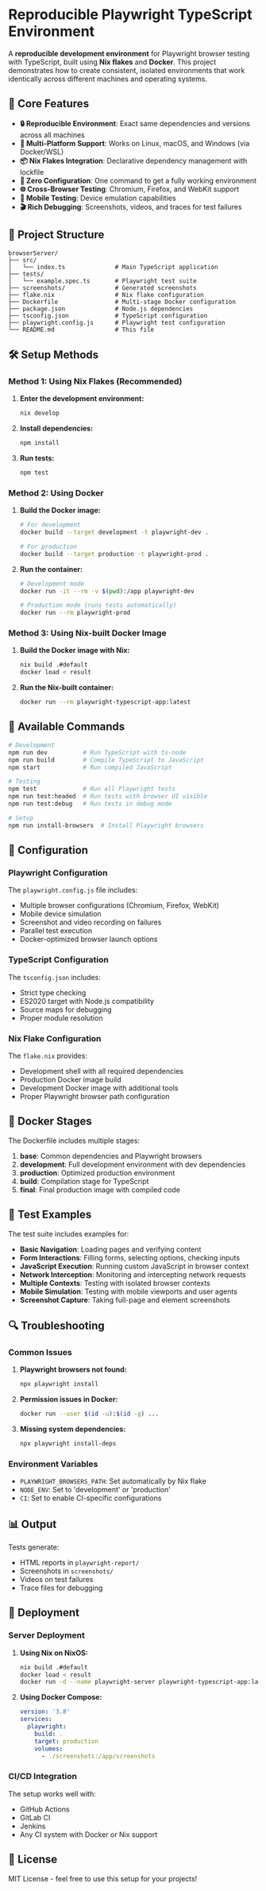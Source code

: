# Reproducible Playwright TypeScript Environment

A **reproducible development environment** for Playwright browser testing with TypeScript, built using **Nix flakes** and **Docker**. This project demonstrates how to create consistent, isolated environments that work identically across different machines and operating systems.

## 🎯 Core Features

- **🔒 Reproducible Environment**: Exact same dependencies and versions across all machines
- **🐳 Multi-Platform Support**: Works on Linux, macOS, and Windows (via Docker/WSL)
- **📦 Nix Flakes Integration**: Declarative dependency management with lockfile
- **🔧 Zero Configuration**: One command to get a fully working environment
- **🌐 Cross-Browser Testing**: Chromium, Firefox, and WebKit support
- **📱 Mobile Testing**: Device emulation capabilities
- **🎬 Rich Debugging**: Screenshots, videos, and traces for test failures

## 📁 Project Structure

```
browserServer/
├── src/
│   └── index.ts              # Main TypeScript application
├── tests/
│   └── example.spec.ts       # Playwright test suite
├── screenshots/              # Generated screenshots
├── flake.nix                 # Nix flake configuration
├── Dockerfile                # Multi-stage Docker configuration
├── package.json              # Node.js dependencies
├── tsconfig.json             # TypeScript configuration
├── playwright.config.js      # Playwright test configuration
└── README.md                 # This file
```

## 🛠️ Setup Methods

### Method 1: Using Nix Flakes (Recommended)

1. **Enter the development environment:**
   ```bash
   nix develop
   ```

2. **Install dependencies:**
   ```bash
   npm install
   ```

3. **Run tests:**
   ```bash
   npm test
   ```

### Method 2: Using Docker

1. **Build the Docker image:**
   ```bash
   # For development
   docker build --target development -t playwright-dev .
   
   # For production
   docker build --target production -t playwright-prod .
   ```

2. **Run the container:**
   ```bash
   # Development mode
   docker run -it --rm -v $(pwd):/app playwright-dev
   
   # Production mode (runs tests automatically)
   docker run --rm playwright-prod
   ```

### Method 3: Using Nix-built Docker Image

1. **Build the Docker image with Nix:**
   ```bash
   nix build .#default
   docker load < result
   ```

2. **Run the Nix-built container:**
   ```bash
   docker run --rm playwright-typescript-app:latest
   ```

## 🧪 Available Commands

```bash
# Development
npm run dev          # Run TypeScript with ts-node
npm run build        # Compile TypeScript to JavaScript
npm start            # Run compiled JavaScript

# Testing
npm test             # Run all Playwright tests
npm run test:headed  # Run tests with browser UI visible
npm run test:debug   # Run tests in debug mode

# Setup
npm run install-browsers  # Install Playwright browsers
```

## 🔧 Configuration

### Playwright Configuration

The `playwright.config.js` file includes:
- Multiple browser configurations (Chromium, Firefox, WebKit)
- Mobile device simulation
- Screenshot and video recording on failures
- Parallel test execution
- Docker-optimized browser launch options

### TypeScript Configuration

The `tsconfig.json` includes:
- Strict type checking
- ES2020 target with Node.js compatibility
- Source maps for debugging
- Proper module resolution

### Nix Flake Configuration

The `flake.nix` provides:
- Development shell with all required dependencies
- Production Docker image build
- Development Docker image with additional tools
- Proper Playwright browser path configuration

## 🐳 Docker Stages

The Dockerfile includes multiple stages:

1. **base**: Common dependencies and Playwright browsers
2. **development**: Full development environment with dev dependencies
3. **production**: Optimized production environment
4. **build**: Compilation stage for TypeScript
5. **final**: Final production image with compiled code

## 🧪 Test Examples

The test suite includes examples for:

- **Basic Navigation**: Loading pages and verifying content
- **Form Interactions**: Filling forms, selecting options, checking inputs
- **JavaScript Execution**: Running custom JavaScript in browser context
- **Network Interception**: Monitoring and intercepting network requests
- **Multiple Contexts**: Testing with isolated browser contexts
- **Mobile Simulation**: Testing with mobile viewports and user agents
- **Screenshot Capture**: Taking full-page and element screenshots

## 🔍 Troubleshooting

### Common Issues

1. **Playwright browsers not found:**
   ```bash
   npx playwright install
   ```

2. **Permission issues in Docker:**
   ```bash
   docker run --user $(id -u):$(id -g) ...
   ```

3. **Missing system dependencies:**
   ```bash
   npx playwright install-deps
   ```

### Environment Variables

- `PLAYWRIGHT_BROWSERS_PATH`: Set automatically by Nix flake
- `NODE_ENV`: Set to 'development' or 'production'
- `CI`: Set to enable CI-specific configurations

## 📊 Output

Tests generate:
- HTML reports in `playwright-report/`
- Screenshots in `screenshots/`
- Videos on test failures
- Trace files for debugging

## 🚀 Deployment

### Server Deployment

1. **Using Nix on NixOS:**
   ```bash
   nix build .#default
   docker load < result
   docker run -d --name playwright-server playwright-typescript-app:latest
   ```

2. **Using Docker Compose:**
   ```yaml
   version: '3.8'
   services:
     playwright:
       build: .
       target: production
       volumes:
         - ./screenshots:/app/screenshots
   ```

### CI/CD Integration

The setup works well with:
- GitHub Actions
- GitLab CI
- Jenkins
- Any CI system with Docker or Nix support

## 📝 License

MIT License - feel free to use this setup for your projects!